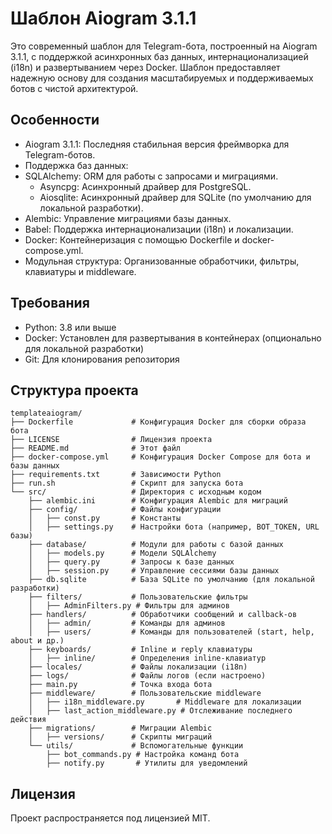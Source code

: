 # Шаблон Aiogram 3.1.1

Это современный шаблон для Telegram-бота, построенный на Aiogram 3.1.1, с поддержкой асинхронных баз данных, интернационализацией (i18n) и развертыванием через Docker. Шаблон предоставляет надежную основу для создания масштабируемых и поддерживаемых ботов с чистой архитектурой.

## Особенности

- Aiogram 3.1.1: Последняя стабильная версия фреймворка для Telegram-ботов.
- Поддержка баз данных:
- SQLAlchemy: ORM для работы с запросами и миграциями.
  - Asyncpg: Асинхронный драйвер для PostgreSQL.
  - Aiosqlite: Асинхронный драйвер для SQLite (по умолчанию для локальной разработки).
- Alembic: Управление миграциями базы данных.
- Babel: Поддержка интернационализации (i18n) и локализации.
- Docker: Контейнеризация с помощью Dockerfile и docker-compose.yml.
- Модульная структура: Организованные обработчики, фильтры, клавиатуры и middleware.

## Требования

- Python: 3.8 или выше
- Docker: Установлен для развертывания в контейнерах (опционально для локальной разработки)
- Git: Для клонирования репозитория

## Структура проекта

```
templateaiogram/
├── Dockerfile             # Конфигурация Docker для сборки образа бота
├── LICENSE                # Лицензия проекта
├── README.md              # Этот файл
├── docker-compose.yml     # Конфигурация Docker Compose для бота и базы данных
├── requirements.txt       # Зависимости Python
├── run.sh                 # Скрипт для запуска бота
└── src/                   # Директория с исходным кодом
    ├── alembic.ini        # Конфигурация Alembic для миграций
    ├── config/            # Файлы конфигурации
    │   ├── const.py       # Константы
    │   ├── settings.py    # Настройки бота (например, BOT_TOKEN, URL базы)
    ├── database/          # Модули для работы с базой данных
    │   ├── models.py      # Модели SQLAlchemy
    │   ├── query.py       # Запросы к базе данных
    │   ├── session.py     # Управление сессиями базы данных
    ├── db.sqlite          # База SQLite по умолчанию (для локальной разработки)
    ├── filters/           # Пользовательские фильтры
    │   ├── AdminFilters.py # Фильтры для админов
    ├── handlers/          # Обработчики сообщений и callback-ов
    │   ├── admin/         # Команды для админов
    │   ├── users/         # Команды для пользователей (start, help, about и др.)
    ├── keyboards/         # Inline и reply клавиатуры
    │   ├── inline/        # Определения inline-клавиатур
    ├── locales/           # Файлы локализации (i18n)
    ├── logs/              # Файлы логов (если настроено)
    ├── main.py            # Точка входа бота
    ├── middleware/        # Пользовательские middleware
    │   ├── i18n_middleware.py       # Middleware для локализации
    │   ├── last_action_middleware.py # Отслеживание последнего действия
    ├── migrations/        # Миграции Alembic
    │   ├── versions/      # Скрипты миграций
    └── utils/             # Вспомогательные функции
        ├── bot_commands.py # Настройка команд бота
        ├── notify.py       # Утилиты для уведомлений
```

## Лицензия

Проект распространяется под лицензией MIT.

